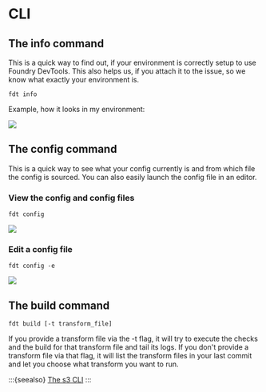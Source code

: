 # CLI

## The info command

This is a quick way to find out, if your environment is correctly setup to use Foundry DevTools.
This also helps us, if you attach it to the issue, so we know what exactly your environment is.

```shell
fdt info
```

Example, how it looks in my environment:
<!-- https://github.com/executablebooks/MyST-Parser/issues/176 -->
<img src="/pictures/fdt_info_example.svg"/>

## The config command

This is a quick way to see what your config currently is and from which file the config is sourced.
You can also easily launch the config file in an editor.

### View the config and config files

```shell
fdt config
```

<img src="/pictures/fdt_config_example.svg"/>

### Edit a config file

```shell
fdt config -e
```

<img src="/pictures/fdt_config_edit_example.svg"/>


## The build command

```shell
fdt build [-t transform_file]
```
If you provide a transform file via the -t flag, it will try to execute the checks and the build for that transform file and tail its logs.
If you don't provide a transform file via that flag, it will list the transform files in your last commit and let you choose what transform you want to run.

:::{seealso}
[The s3 CLI](/getting_started/s3.md)
:::
